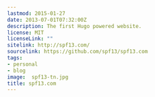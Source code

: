 ```yaml
---
lastmod: 2015-01-27
date: 2013-07-01T07:32:00Z
description: The first Hugo powered website.
license: MIT
licenseLink: ""
sitelink: http://spf13.com/
sourcelink: https://github.com/spf13/spf13.com
tags:
- personal
- blog
image:  spf13-tn.jpg
title: spf13.com
---
```


